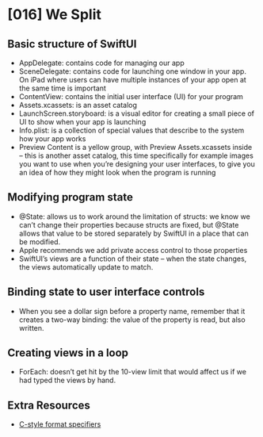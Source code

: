 # [016] We Split

## Basic structure of SwiftUI

* AppDelegate: contains code for managing our app
* SceneDelegate: contains code for launching one window in your app. On iPad where users can have multiple instances of your app open at the same time is important
* ContentView: contains the initial user interface (UI) for your program
* Assets.xcassets: is an asset catalog
* LaunchScreen.storyboard: is a visual editor for creating a small piece of UI to show when your app is launching
* Info.plist: is a collection of special values that describe to the system how your app works
* Preview Content is a yellow group, with Preview Assets.xcassets inside – this is another asset catalog, this time specifically for example images you want to use when you’re designing your user interfaces, to give you an idea of how they might look when the program is running

## Modifying program state

* @State: allows us to work around the limitation of structs: we know we can’t change their properties because structs are fixed, but @State allows that value to be stored separately by SwiftUI in a place that can be modified.
* Apple recommends we add private access control to those properties
* SwiftUI’s views are a function of their state – when the state changes, the views automatically update to match.

## Binding state to user interface controls

* When you see a dollar sign before a property name, remember that it creates a two-way binding: the value of the property is read, but also written.

## Creating views in a loop

* ForEach: doesn’t get hit by the 10-view limit that would affect us if we had typed the views by hand.

## Extra Resources

* [C-style format specifiers](https://en.wikipedia.org/wiki/Printf_format_string)